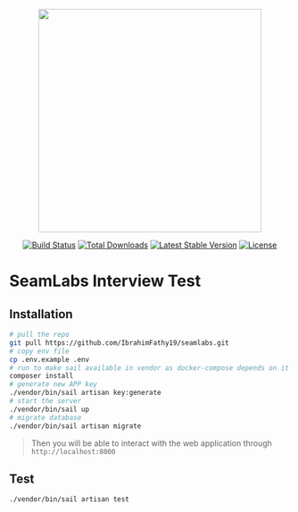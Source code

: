 <p align="center"><a href="https://laravel.com" target="_blank"><img src="https://raw.githubusercontent.com/laravel/art/master/logo-lockup/5%20SVG/2%20CMYK/1%20Full%20Color/laravel-logolockup-cmyk-red.svg" width="400"></a></p>

<p align="center">
<a href="https://travis-ci.org/laravel/framework"><img src="https://travis-ci.org/laravel/framework.svg" alt="Build Status"></a>
<a href="https://packagist.org/packages/laravel/framework"><img src="https://img.shields.io/packagist/dt/laravel/framework" alt="Total Downloads"></a>
<a href="https://packagist.org/packages/laravel/framework"><img src="https://img.shields.io/packagist/v/laravel/framework" alt="Latest Stable Version"></a>
<a href="https://packagist.org/packages/laravel/framework"><img src="https://img.shields.io/packagist/l/laravel/framework" alt="License"></a>
</p>

# SeamLabs Interview Test

## Installation

```sh
# pull the repo
git pull https://github.com/IbrahimFathy19/seamlabs.git
# copy env file
cp .env.example .env
# run to make sail available in vendor as docker-compose depends on it
composer install
# generate new APP key
./vendor/bin/sail artisan key:generate
# start the server
./vendor/bin/sail up
# migrate database
./vendor/bin/sail artisan migrate
```

> Then you will be able to interact with the web application through ```http://localhost:8000```

## Test

```sh
./vendor/bin/sail artisan test
```
